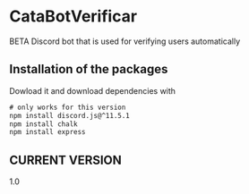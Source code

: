 # CataBotVerificar

BETA Discord bot that is used for verifying users automatically

## Installation of the packages

Dowload it and download dependencies with

```txt
# only works for this version
npm install discord.js@^11.5.1
npm install chalk
npm install express
```

## CURRENT VERSION

1.0
